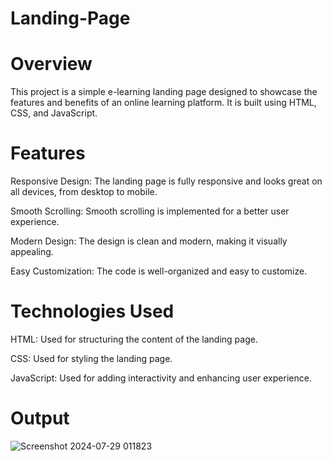 # Landing-Page

# Overview
This project is a simple e-learning landing page designed to showcase the features and benefits of an online learning platform. It is built using HTML, CSS, and JavaScript.

# Features
Responsive Design: The landing page is fully responsive and looks great on all devices, from desktop to mobile.

Smooth Scrolling: Smooth scrolling is implemented for a better user experience.

Modern Design: The design is clean and modern, making it visually appealing.

Easy Customization: The code is well-organized and easy to customize.

# Technologies Used
HTML: Used for structuring the content of the landing page.

CSS: Used for styling the landing page.

JavaScript: Used for adding interactivity and enhancing user experience.

# Output
![Screenshot 2024-07-29 011823](https://github.com/user-attachments/assets/aef51943-7db2-4720-a93d-050b6e129911)
